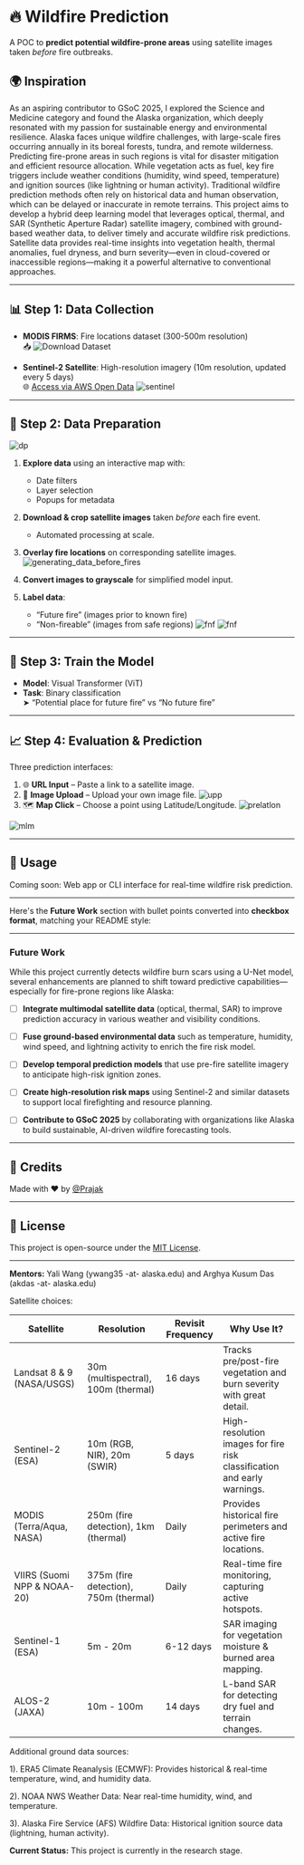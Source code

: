 


# 🔥 Wildfire Prediction

A POC to **predict potential wildfire-prone areas** using satellite images taken *before* fire outbreaks.

## 🌍 Inspiration

As an aspiring contributor to GSoC 2025, I explored the Science and Medicine category and found the Alaska organization, which deeply resonated with my passion for sustainable energy and environmental resilience. Alaska faces unique wildfire challenges, with large-scale fires occurring annually in its boreal forests, tundra, and remote wilderness. Predicting fire-prone areas in such regions is vital for disaster mitigation and efficient resource allocation. While vegetation acts as fuel, key fire triggers include weather conditions (humidity, wind speed, temperature) and ignition sources (like lightning or human activity). Traditional wildfire prediction methods often rely on historical data and human observation, which can be delayed or inaccurate in remote terrains. This project aims to develop a hybrid deep learning model that leverages optical, thermal, and SAR (Synthetic Aperture Radar) satellite imagery, combined with ground-based weather data, to deliver timely and accurate wildfire risk predictions. Satellite data provides real-time insights into vegetation health, thermal anomalies, fuel dryness, and burn severity—even in cloud-covered or inaccessible regions—making it a powerful alternative to conventional approaches.

---

## 📊 Step 1: Data Collection

- **MODIS FIRMS**: Fire locations dataset (300-500m resolution)  
  📥 ![Download Dataset](./assets/Dataset.png)

- **Sentinel-2 Satellite**: High-resolution imagery (10m resolution, updated every 5 days)  
  🌐 [Access via AWS Open Data](https://registry.opendata.aws/sentinel-2/)
  ![sentinel](./assets/sentinel.png)

---

## 🧹 Step 2: Data Preparation
![dp](./assets/interactive-map-in-jupyter.png)

1. **Explore data** using an interactive map with:
   - Date filters
   - Layer selection
   - Popups for metadata

2. **Download & crop satellite images** taken *before* each fire event.
   - Automated processing at scale.

3. **Overlay fire locations** on corresponding satellite images.
![generating_data_before_fires](./assets/generating-dataset-before-fires.png)

4. **Convert images to grayscale** for simplified model input.

5. **Label data**:
   - “Future fire” (images prior to known fire)
   - “Non-fireable” (images from safe regions)
   ![fnf](./assets/fire-vs-nofire.png)
   ![fnf](./assets/fire-vs-nofire-gray.png)

---

## 🧠 Step 3: Train the Model

- **Model**: Visual Transformer (ViT)
- **Task**: Binary classification  
  ➤ “Potential place for future fire” vs “No future fire”

---

## 📈 Step 4: Evaluation & Prediction

Three prediction interfaces:
1. 🌐 **URL Input** – Paste a link to a satellite image.
2. 📂 **Image Upload** – Upload your own image file.
![upp](./assets/upload-file-and-predict.png)
3. 🗺️ **Map Click** – Choose a point using Latitude/Longitude.
![prelatlon](./assets/predict-from-lat-lon-for-now.png)

![mlm](./assets/map-fullscreen+popup+burnedzone-red.png)


---

## 🚀 Usage

Coming soon: Web app or CLI interface for real-time wildfire risk prediction.

---

Here's the **Future Work** section with bullet points converted into **checkbox format**, matching your README style:

---

### Future Work

While this project currently detects wildfire burn scars using a U-Net model, several enhancements are planned to shift toward predictive capabilities—especially for fire-prone regions like Alaska:

- [ ] **Integrate multimodal satellite data** (optical, thermal, SAR) to improve prediction accuracy in various weather and visibility conditions.  
- [ ] **Fuse ground-based environmental data** such as temperature, humidity, wind speed, and lightning activity to enrich the fire risk model.  
- [ ] **Develop temporal prediction models** that use pre-fire satellite imagery to anticipate high-risk ignition zones.  
- [ ] **Create high-resolution risk maps** using Sentinel-2 and similar datasets to support local firefighting and resource planning.  
- [ ] **Contribute to GSoC 2025** by collaborating with organizations like Alaska to build sustainable, AI-driven wildfire forecasting tools.  


---


## 🙌 Credits

Made with ❤️ by [@Prajak](https://github.com/prajak002)

---

## 📌 License

This project is open-source under the [MIT License](LICENSE).

---


**Mentors:** Yali Wang (ywang35 -at- alaska.edu) and Arghya Kusum Das (akdas -at- alaska.edu)

Satellite choices:

| Satellite | Resolution | Revisit Frequency | Why Use It? |
| ------ | ------ | ------ | ------ |
| Landsat 8 & 9 (NASA/USGS) | 30m (multispectral), 100m (thermal) | 16 days | Tracks pre/post-fire vegetation and burn severity with great detail.|
| Sentinel-2 (ESA) | 10m (RGB, NIR), 20m (SWIR) | 5 days | High-resolution images for fire risk classification and early warnings. |
| MODIS (Terra/Aqua, NASA) | 250m (fire detection), 1km (thermal) | Daily | Provides historical fire perimeters and active fire locations. |
| VIIRS (Suomi NPP & NOAA-20) | 375m (fire detection), 750m (thermal) | Daily | Real-time fire monitoring, capturing active hotspots. |
| Sentinel-1 (ESA) | 5m - 20m | 6-12 days | SAR imaging for vegetation moisture & burned area mapping. |
| ALOS-2 (JAXA) | 10m - 100m | 14 days | L-band SAR for detecting dry fuel and terrain changes. |

Additional ground data sources:

1). ERA5 Climate Reanalysis (ECMWF): Provides historical & real-time temperature, wind, and humidity data.

2). NOAA NWS Weather Data: Near real-time humidity, wind, and temperature.

3). Alaska Fire Service (AFS) Wildfire Data: Historical ignition source data (lightning, human activity).

**Current Status:** This project is currently in the research stage.


